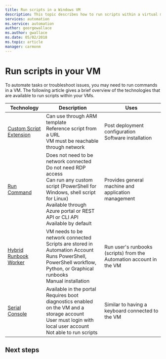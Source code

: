 ```yaml
---
title: Run scripts in a Windows VM
description: This topic describes how to run scripts within a virtual machine
services: automation
ms.service: automation
author: georgewallace
ms.author: gwallace
ms.date: 05/02/2018
ms.topic: article
manager: carmonm
---
```

# Run scripts in your VM

To automate tasks or troubleshoot issues, you may need to run commands in a VM. The following article gives a brief overview of the technologies that are available to run scripts within your VMs.

|Technology  |Description  |Uses  |
|---------|---------|---------|
|[Custom Script Extension](extensions-customscript.md)     |Can use through ARM template</br>Reference script from a URL</br>VM must be reachable through network        | Post deployment configuration</br>Software installation        |
|[Run Command](run-command.md)     |Does not need to be network connected</br>Do not need RDP access</br>Can run any custom script (PowerShell for Windows, shell script for Linux)</br>Available through Azure portal or REST API or CLI API</br>Available by default|Provides general machine and application management         |
|[Hybrid Runbook Worker](../../automation/automation-hybrid-runbook-worker.md)     |VM needs to be network connected</br>Scripts are stored in Automation Account</br>Runs PowerShell, PowerShell workflow, Python, or Graphical runbooks</br>Manual installation         |Run user's runbooks (scripts) from the Automation account in the VM         |
|[Serial Console](serial-console.md)|Available in the portal</br>Requires boot diagnostics enabled on the VM and a storage account</br>User must login with local user account</br>Not able to run scripts|Similar to having a keyboard connected to the VM|

## Next steps